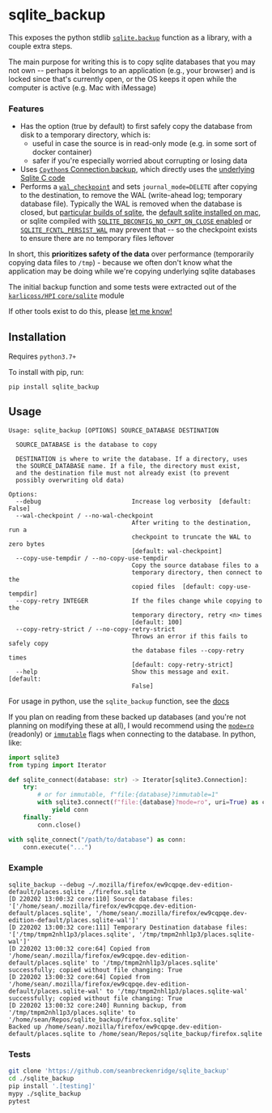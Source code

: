 # sqlite_backup

This exposes the python stdlib [`sqlite.backup`](https://docs.python.org/3/library/sqlite3.html#sqlite3.Connection.backup) function as a library, with a couple extra steps.

The main purpose for writing this is to copy sqlite databases that you may not own -- perhaps it belongs to an application (e.g., your browser) and is locked since that's currently open, or the OS keeps it open while the computer is active (e.g. Mac with iMessage)

### Features

- Has the option (true by default) to first safely copy the database from disk to a temporary directory, which is:
  - useful in case the source is in read-only mode (e.g. in some sort of docker container)
  - safer if you're especially worried about corrupting or losing data
- Uses [`Cpython`s Connection.backup](https://github.com/python/cpython/blob/8fb36494501aad5b0c1d34311c9743c60bb9926c/Modules/_sqlite/connection.c#L1716), which directly uses the [underlying Sqlite C code](https://www.sqlite.org/c3ref/backup_finish.html)
- Performs a [`wal_checkpoint`](https://www.sqlite.org/pragma.html#pragma_wal_checkpoint) and sets `journal_mode=DELETE` after copying to the destination, to remove the WAL (write-ahead log; temporary database file). Typically the WAL is removed when the database is closed, but [particular builds of sqlite](https://sqlite.org/forum/forumpost/1fdfc1a0e7), the [default sqlite installed on mac](https://github.com/seanbreckenridge/sqlite_backup/issues/9), or sqlite compiled with [`SQLITE_DBCONFIG_NO_CKPT_ON_CLOSE` enabled](https://www.sqlite.org/c3ref/c_dbconfig_enable_fkey.html) or [`SQLITE_FCNTL_PERSIST_WAL`](https://www.sqlite.org/c3ref/c_fcntl_begin_atomic_write.html#sqlitefcntlpersistwal) may prevent that -- so the checkpoint exists to ensure there are no temporary files leftover

In short, this **prioritizes safety of the data** over performance (temporarily copying data files to `/tmp`) - because we often don't know what the application may be doing while we're copying underlying sqlite databases

The initial backup function and some tests were extracted out of the [`karlicoss/HPI` `core/sqlite`](https://github.com/karlicoss/HPI/blob/a1f03f9c028df9d1898de2cc14f1df4fa6d8c471/my/core/sqlite.py#L33-L51) module

If other tools exist to do this, please [let me know!](https://github.com/seanbreckenridge/sqlite_backup/issues/new)

## Installation

Requires `python3.7+`

To install with pip, run:

    pip install sqlite_backup

## Usage

```
Usage: sqlite_backup [OPTIONS] SOURCE_DATABASE DESTINATION

  SOURCE_DATABASE is the database to copy

  DESTINATION is where to write the database. If a directory, uses
  the SOURCE_DATABASE name. If a file, the directory must exist,
  and the destination file must not already exist (to prevent
  possibly overwriting old data)

Options:
  --debug                         Increase log verbosity  [default: False]
  --wal-checkpoint / --no-wal-checkpoint
                                  After writing to the destination, run a
                                  checkpoint to truncate the WAL to zero bytes
                                  [default: wal-checkpoint]
  --copy-use-tempdir / --no-copy-use-tempdir
                                  Copy the source database files to a
                                  temporary directory, then connect to the
                                  copied files  [default: copy-use-tempdir]
  --copy-retry INTEGER            If the files change while copying to the
                                  temporary directory, retry <n> times
                                  [default: 100]
  --copy-retry-strict / --no-copy-retry-strict
                                  Throws an error if this fails to safely copy
                                  the database files --copy-retry times
                                  [default: copy-retry-strict]
  --help                          Show this message and exit.  [default:
                                  False]
```

For usage in python, use the `sqlite_backup` function, see the [docs](./docs/sqlite_backup/index.md)

If you plan on reading from these backed up databases (and you're not planning on modifying these at all), I would recommend using the [`mode=ro`](https://www.sqlite.org/uri.html#urimode) (readonly) or [`immutable`](https://www.sqlite.org/uri.html#uriimmutable) flags when connecting to the database. In python, like:

```python
import sqlite3
from typing import Iterator

def sqlite_connect(database: str) -> Iterator[sqlite3.Connection]:
    try:
        # or for immutable, f"file:{database}?immutable=1"
        with sqlite3.connect(f"file:{database}?mode=ro", uri=True) as conn:
            yield conn
    finally:
        conn.close()

with sqlite_connect("/path/to/database") as conn:
    conn.execute("...")
```

### Example

```
sqlite_backup --debug ~/.mozilla/firefox/ew9cqpqe.dev-edition-default/places.sqlite ./firefox.sqlite
[D 220202 13:00:32 core:110] Source database files: '['/home/sean/.mozilla/firefox/ew9cqpqe.dev-edition-default/places.sqlite', '/home/sean/.mozilla/firefox/ew9cqpqe.dev-edition-default/places.sqlite-wal']'
[D 220202 13:00:32 core:111] Temporary Destination database files: '['/tmp/tmpm2nhl1p3/places.sqlite', '/tmp/tmpm2nhl1p3/places.sqlite-wal']'
[D 220202 13:00:32 core:64] Copied from '/home/sean/.mozilla/firefox/ew9cqpqe.dev-edition-default/places.sqlite' to '/tmp/tmpm2nhl1p3/places.sqlite' successfully; copied without file changing: True
[D 220202 13:00:32 core:64] Copied from '/home/sean/.mozilla/firefox/ew9cqpqe.dev-edition-default/places.sqlite-wal' to '/tmp/tmpm2nhl1p3/places.sqlite-wal' successfully; copied without file changing: True
[D 220202 13:00:32 core:240] Running backup, from '/tmp/tmpm2nhl1p3/places.sqlite' to '/home/sean/Repos/sqlite_backup/firefox.sqlite'
Backed up /home/sean/.mozilla/firefox/ew9cqpqe.dev-edition-default/places.sqlite to /home/sean/Repos/sqlite_backup/firefox.sqlite
```

### Tests

```bash
git clone 'https://github.com/seanbreckenridge/sqlite_backup'
cd ./sqlite_backup
pip install '.[testing]'
mypy ./sqlite_backup
pytest
```
